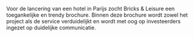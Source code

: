 Voor de lancering van een hotel in Parijs zocht Bricks & Leisure een toegankelijke en trendy brochure. Binnen deze brochure wordt zowel het project als de service verduidelijkt en wordt met oog op investeerders ingezet op duidelijke communicatie.